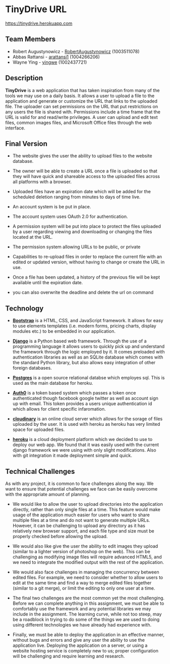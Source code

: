 # TinyDrive URL
https://tinydrive.herokuapp.com

## Team Members

- Robert Augustynowicz - [RobertAugustynowicz](https://github.com/RobertAugustynowicz) (1003511078)
- Abbas Rattansi - [arattansi1](https://github.com/arattansi1) (1004266206)
- Wayne Ying - [yingwe](https://github.com/yingwe) (1002437721)


## Description

__TinyDrive__ is a web application that has taken inspiration from many of the tools we may use on a daily basis. It allows a user to upload a file to the application and generate or customize the URL that links to the uploaded file. The uploader can set permissions on the URL that put restrictions on any users the file is shared with. Permissions include a time frame that the URL is valid for and read/write privileges. A user can upload and edit text files, common images files, and Microsoft Office files through the web interface.


## Final Version

- The website gives the user the ability to upload files to the website database.

- The owner will be able to create a URL once a file is uploaded so that they will have quick and shareable access to the uploaded files across all platforms with a browser.

- Uploaded files have an expiration date which will be added for the scheduled deletion ranging from minutes to days of time live.

- An account system is be put in place.

- The account system uses OAuth 2.0 for authentication.

- A permission system will be put into place to protect the files uploaded by a user regarding viewing and downloading or changing the files located at the URL.

- The permission system allowing URLs to be public, or private

- Capabilities to re-upload files in order to replace the current file with an edited or updated version, without having to change or create the URL in use.

- Once a file has been updated, a history of the previous file will be kept available until the expiration date.

- you can also overwrite the deadline and delete the url on command

## Technology

- [__Bootstrap__](https://getbootstrap.com/) is a HTML, CSS, and JavaScript framework. It allows for easy to use elements templates (i.e. modern forms, pricing charts, display modules etc.) to be embedded in our application.

- [__Django__](https://www.djangoproject.com/) is a Python based web framework. Through the use of a programming language it allows users to quickly pick up and understand the framework through the logic employed by it. It comes preloaded with authentication libraries as well as an SQLite database which comes with the standard Python library, but also allows easy integration of other foreign databases.

- [__Postgres__](https://www.postgresql.org/) is a open source relational databse which employes sql. This is used as the main database for heroku.

- [__Auth0__](https://auth0.com/) is a token based system which passes a token once authenticated though facebook google twitter as well as account sign up with email. This token provides a users unique authentication id which allows for client specific infaromation.

- [__cloudinary__](https://cloudinary.com/) is an online cloud server which allows for the sorage of files uploaded by the user. It is used with heroku as heroku has very limited space for uploaded files.

- [__heroku__](https://www.heroku.com/) is a cloud deployment platform which we decided to use to deploy our web app. We found that it was easily used with the current django framework we were using with only slight modifications. Also with git integration it made deployment simple and quick.
 


## Technical Challenges

As with any project, it is common to face challenges along the way. We want to ensure that potential challenges we face can be easily overcome with the appropriate amount of planning.

- We would like to allow the user to upload directories into the application directly, rather than only single files at a time. This feature would make usage of the application much easier for users who want to share multiple files at a time and do not want to generate multiple URLs. However, it can be challenging to upload any directory as it has relatively new browser support, and each file type and size must be properly checked before allowing the upload.

- We would also like give the user the ability to edit images they upload (similar to a lighter version of photoshop on the web). This can be challenging as modifying image files will require advanced HTML5, and we need to integrate the modified output with the rest of the application.

- We would also face challenges in managing the concurrency between edited files. For example, we need to consider whether to allow users to edit at the same time and find a way to merge edited files together (similar to a git merge), or limit the editing to only one user at a time.

- The final two challenges are the most common yet the most challenging. Before we can complete anything in this assignment, we must be able to comfortably use the framework and any potential libraries we may include in the assignment. The learning curve, while not too steep, may be a roadblock in trying to do some of the things we are used to doing using different technologies we have already had experience with.

- Finally, we must be able to deploy the application in an effective manner, without bugs and errors and give any user the ability to use the application live. Deploying the application on a server, or using a website hosting service is completely new to us; proper configuration will be challenging and require learning and research.
